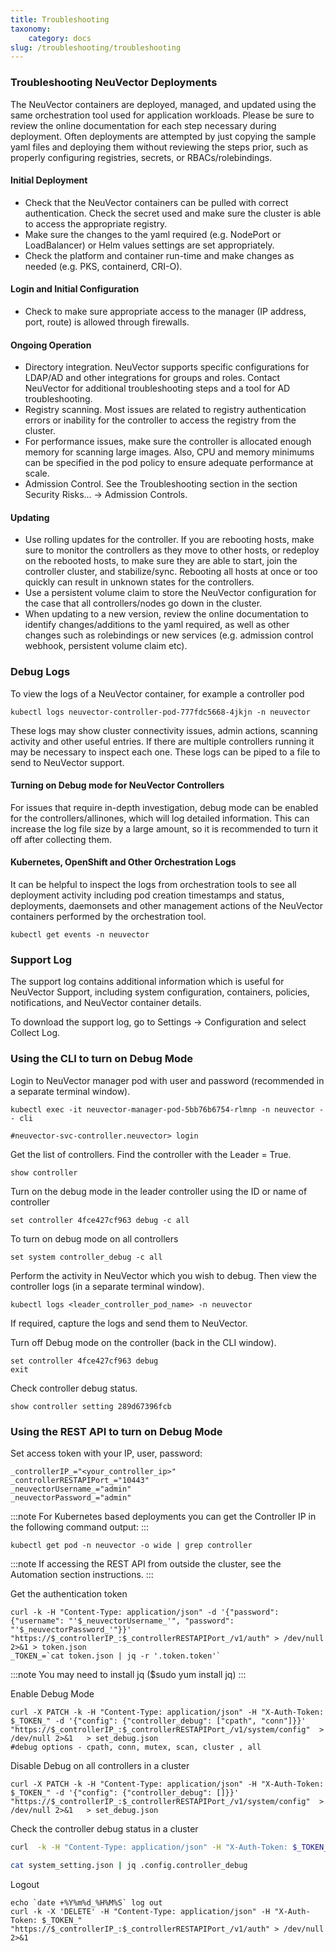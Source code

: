 ```yaml
---
title: Troubleshooting
taxonomy:
    category: docs
slug: /troubleshooting/troubleshooting
---
```


### Troubleshooting NeuVector Deployments

The NeuVector containers are deployed, managed, and updated using the same orchestration tool used for application workloads. Please be sure to review the online documentation for each step necessary during deployment. Often deployments are attempted by just copying the sample yaml files and deploying them without reviewing the steps prior, such as properly configuring registries, secrets, or RBACs/rolebindings.

#### Initial Deployment

+ Check that the NeuVector containers can be pulled with correct authentication. Check the secret used and make sure the cluster is able to access the appropriate registry.
+ Make sure the changes to the yaml required (e.g. NodePort or LoadBalancer) or Helm values settings are set appropriately.
+ Check the platform and container run-time and make changes as needed (e.g. PKS, containerd, CRI-O).

#### Login and Initial Configuration

+ Check to make sure appropriate access to the manager (IP address, port, route) is allowed through firewalls.

#### Ongoing Operation

+ Directory integration. NeuVector supports specific configurations for LDAP/AD and other integrations for groups and roles. Contact NeuVector for additional troubleshooting steps and a tool for AD troubleshooting.
+ Registry scanning. Most issues are related to registry authentication errors or inability for the controller to access the registry from the cluster.
+ For performance issues, make sure the controller is allocated enough memory for scanning large images. Also, CPU and memory minimums can be specified in the pod policy to ensure adequate performance at scale.
+ Admission Control. See the Troubleshooting section in the section Security Risks... -> Admission Controls.

#### Updating

+ Use rolling updates for the controller. If you are rebooting hosts, make sure to monitor the controllers as they move to other hosts, or redeploy on the rebooted hosts, to make sure they are able to start, join the controller cluster, and stabilize/sync. Rebooting all hosts at once or too quickly can result in unknown states for the controllers.
+ Use a persistent volume claim to store the NeuVector configuration for the case that all controllers/nodes go down in the cluster.
+ When updating to a new version, review the online documentation to identify changes/additions to the yaml required, as well as other changes such as rolebindings or new services (e.g. admission control webhook, persistent volume claim etc).

### Debug Logs
To view the logs of a NeuVector container, for example a controller pod

```shell
kubectl logs neuvector-controller-pod-777fdc5668-4jkjn -n neuvector
```

These logs may show cluster connectivity issues, admin actions, scanning activity and other useful entries. If there are multiple controllers running it may be necessary to inspect each one. These logs can be piped to a file to send to NeuVector support.

#### Turning on Debug mode for NeuVector Controllers

For issues that require in-depth investigation, debug mode can be enabled for the controllers/allinones, which will log detailed information. This can increase the log file size by a large amount, so it is recommended to turn it off after collecting them.

#### Kubernetes, OpenShift and Other Orchestration Logs

It can be helpful to inspect the logs from orchestration tools to see all deployment activity including pod creation timestamps and status, deployments, daemonsets and other management actions of the NeuVector containers performed by the orchestration tool. 

```shell
kubectl get events -n neuvector
```

### Support Log

The support log contains additional information which is useful for NeuVector Support, including system configuration, containers, policies, notifications, and NeuVector container details.

To download the support log, go to Settings -> Configuration and select Collect Log. 

### Using the CLI to turn on Debug Mode

Login to NeuVector manager pod with user and password (recommended in a separate terminal window).

```shell
kubectl exec -it neuvector-manager-pod-5bb76b6754-rlmnp -n neuvector -- cli 
```

```shell
#neuvector-svc-controller.neuvector> login
```

Get the list of controllers. Find the controller with the Leader = True.

```shell
show controller
```

Turn on the debug mode in the leader controller using the ID or name of controller

```shell
set controller 4fce427cf963 debug -c all
```

To turn on debug mode on all controllers

```shell
set system controller_debug -c all
```

Perform the activity in NeuVector which you wish to debug. Then view the controller logs (in a separate terminal window).

```shell
kubectl logs <leader_controller_pod_name> -n neuvector
```

If required, capture the logs and send them to NeuVector.

Turn off Debug mode on the controller (back in the CLI window).

```shell
set controller 4fce427cf963 debug
exit
```

Check controller debug status.

```shell
show controller setting 289d67396fcb
```

### Using the REST API to turn on Debug Mode

Set access token with your IP, user, password:

```shell
_controllerIP_="<your_controller_ip>"
_controllerRESTAPIPort_="10443"
_neuvectorUsername_="admin"
_neuvectorPassword_="admin"
```

:::note
For Kubernetes based deployments you can get the Controller IP in the following command output:
:::

```shell
kubectl get pod -n neuvector -o wide | grep controller
```

:::note
If accessing the REST API from outside the cluster, see the Automation section instructions.
:::

Get the authentication token

```shell
curl -k -H "Content-Type: application/json" -d '{"password": {"username": "'$_neuvectorUsername_'", "password": "'$_neuvectorPassword_'"}}' "https://$_controllerIP_:$_controllerRESTAPIPort_/v1/auth" > /dev/null 2>&1 > token.json
_TOKEN_=`cat token.json | jq -r '.token.token'`
```

:::note
You may need to install jq ($sudo yum install jq)
:::

Enable Debug Mode

```shell
curl -X PATCH -k -H "Content-Type: application/json" -H "X-Auth-Token: $_TOKEN_" -d '{"config": {"controller_debug": ["cpath", "conn"]}}' "https://$_controllerIP_:$_controllerRESTAPIPort_/v1/system/config"  > /dev/null 2>&1   > set_debug.json
#debug options - cpath, conn, mutex, scan, cluster , all
```

Disable Debug on all controllers in a cluster

```shell
curl -X PATCH -k -H "Content-Type: application/json" -H "X-Auth-Token: $_TOKEN_" -d '{"config": {"controller_debug": []}}' "https://$_controllerIP_:$_controllerRESTAPIPort_/v1/system/config"  > /dev/null 2>&1   > set_debug.json
```

Check the controller debug status in a cluster

```bash
curl  -k -H "Content-Type: application/json" -H "X-Auth-Token: $_TOKEN_"  "https://$_controllerIP_:$_controllerRESTAPIPort_/v1/system/config"  > /dev/null 2>&1   > system_setting.json

cat system_setting.json | jq .config.controller_debug
```

Logout 

```shell
echo `date +%Y%m%d_%H%M%S` log out
curl -k -X 'DELETE' -H "Content-Type: application/json" -H "X-Auth-Token: $_TOKEN_" "https://$_controllerIP_:$_controllerRESTAPIPort_/v1/auth" > /dev/null 2>&1
```
